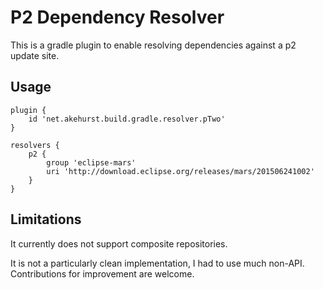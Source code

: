 P2 Dependency Resolver
======================

This is a gradle plugin to enable resolving dependencies
against a p2 update site.

Usage
-----

    plugin {
        id 'net.akehurst.build.gradle.resolver.pTwo'
    }

    resolvers {
        p2 {
  		    group 'eclipse-mars'
  		    uri 'http://download.eclipse.org/releases/mars/201506241002'
        }
    }


Limitations
-----------

It currently does not support composite repositories.

It is not a particularly clean implementation, I had to use much non-API.
Contributions for improvement are welcome.
